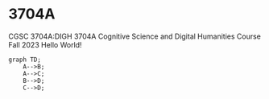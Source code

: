 # 3704A
CGSC 3704A:DIGH 3704A Cognitive Science and Digital Humanities Course Fall 2023
Hello World!
```mermaid
graph TD;
    A-->B;
    A-->C;
    B-->D;
    C-->D;
```
